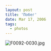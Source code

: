```yaml
---
layout: post
title: 'Побег'
date: Mar 17, 2006
tags:
  - photos
---
```




![F0092-0030.jpg](upload://F0092-0030.jpg)

